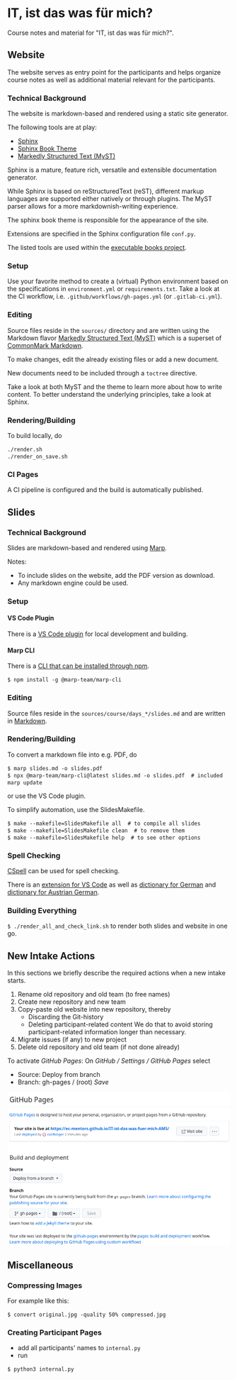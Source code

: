 # IT, ist das was für mich?

Course notes and material for "IT, ist das was für mich?".

## Website

The website serves as entry point for the participants and
helps organize course notes as well as additional material
relevant for the participants.

### Technical Background

The website is markdown-based and rendered using a static site generator.

The following tools are at play:

* [Sphinx](https://www.sphinx-doc.org/)
* [Sphinx Book Theme](https://sphinx-book-theme.readthedocs.io/)
* [Markedly Structured Text (MyST)](https://myst-parser.readthedocs.io/)

Sphinx is a mature, feature rich, versatile and extensible documentation generator.

While Sphinx is based on reStructuredText (reST), different markup languages are
supported either natively or through plugins.
The MyST parser allows for a more markdownish-writing experience.

The sphinx book theme is responsible for the appearance of the site.

Extensions are specified in the Sphinx configuration file `conf.py`.

The listed tools are used within the [executable books project](https://github.com/executablebooks).

### Setup

Use your favorite method to create a (virtual) Python environment
based on the specifications in `environment.yml` or `requirements.txt`.
Take a look at the CI workflow, i.e. `.github/workflows/gh-pages.yml` (or `.gitlab-ci.yml`).

### Editing

Source files reside in the `sources/` directory and are written using the
Markdown flavor [Markedly Structured Text (MyST)](https://myst-parser.readthedocs.io/en/latest/)
which is a superset of [CommonMark Markdown](https://commonmark.org/).

To make changes, edit the already existing files or add a new document.

New documents need to be included through a `toctree` directive.

Take a look at both MyST and the theme to learn more about how to write content.
To better understand the underlying principles, take a look at Sphinx.

### Rendering/Building

To build locally, do

```console
./render.sh
./render_on_save.sh
```

### CI Pages

A CI pipeline is configured and the build is automatically published.

## Slides

### Technical Background

Slides are markdown-based and rendered using [Marp](https://marp.app/).

Notes:

* To include slides on the website, add the PDF version as download.
* Any markdown engine could be used.

### Setup

#### VS Code Plugin

There is a [VS Code plugin](https://marketplace.visualstudio.com/items?itemName=marp-team.marp-vscode)
for local development and building.

#### Marp CLI

There is a [CLI that can be installed through npm](https://www.npmjs.com/package/@marp-team/marp-cli).

```console
$ npm install -g @marp-team/marp-cli
```

### Editing

Source files reside in the `sources/course/days_*/slides.md` and are written in
[Markdown](https://marpit.marp.app/markdown).

### Rendering/Building

To convert a markdown file into e.g. PDF, do

```console
$ marp slides.md -o slides.pdf
$ npx @marp-team/marp-cli@latest slides.md -o slides.pdf  # included marp update
```

or use the VS Code plugin.

To simplify automation, use the SlidesMakefile.

```console
$ make --makefile=SlidesMakefile all  # to compile all slides
$ make --makefile=SlidesMakefile clean  # to remove them
$ make --makefile=SlidesMakefile help  # to see other options
```

### Spell Checking

[CSpell](https://cspell.org/) can be used for spell checking.

There is an
[extension for VS Code](https://marketplace.visualstudio.com/items?itemName=streetsidesoftware.code-spell-checker)
as well as
[dictionary for German](https://marketplace.visualstudio.com/items?itemName=streetsidesoftware.code-spell-checker-german)
and
[dictionary for Austrian German](https://marketplace.visualstudio.com/items?itemName=streetsidesoftware.code-spell-checker-austrian-german).

### Building Everything

`$ ./render_all_and_check_link.sh` to render both slides and website in one go.

## New Intake Actions

In this sections we briefly describe the required actions when a new intake
starts.

1. Rename old repository and old team (to free names)
1. Create new repository and new team
1. Copy-paste old website into new repository, thereby
   * Discarding the Git-history
   * Deleting participant-related content
   We do that to avoid storing participant-related information
   longer than necessary.
1. Migrate issues (if any) to new project
1. Delete old repository and old team (if not done already)

To activate *GitHub Pages*:
On *GitHub / Settings / GitHub Pages* select

* Source: Deploy from branch
* Branch: gh-pages / (root) *Save*

![GitHub Repo Settings / Pages](.github/workflows/gh-pages-settings-screenshot.png)

## Miscellaneous

### Compressing Images

For example like this:

```console
$ convert original.jpg -quality 50% compressed.jpg
```

### Creating Participant Pages

* add all participants' names to ```internal.py```
* run

```console
$ python3 internal.py
```
